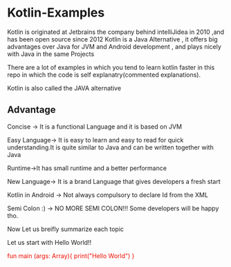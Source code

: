 <h1> Kotlin-Examples </h1>


Kotlin is originated at Jetbrains the company behind intelliJidea in 2010 ,and has been open source since 2012
Kotlin is a Java Alternative , it offers big advantages over Java for JVM and Android development , and plays nicely with Java
in the same Projects

There are a lot of examples in which you tend to learn kotlin faster in this repo in which the code is self explanatry(commented explanations).

Kotlin is also called the JAVA alternative

<h2> Advantage </h2>

Concise -> It is a functional Language and it is based on JVM

Easy Language-> It is easy to learn and easy to read for quick understanding.It is quite similar to Java and can be written together with Java

Runtime->It has small runtime and a better performance

New Language-> It is a brand Language that gives developers a fresh start

Kotlin in Android -> Not always compulsory to declare Id from the XML 

Semi Colon :) -> NO MORE SEMI COLON!!! Some developers will be happy tho.


Now Let us breifly summarize each topic

Let us start with Hello World!!

<font color = "red |#FF0000" >fun main (args: Array<String>){ print("Hello World") } </font>
